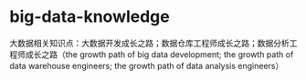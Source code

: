 # big-data-knowledge
大数据相关知识点：大数据开发成长之路；数据仓库工程师成长之路；数据分析工程师成长之路（the growth path of big data development; the growth path of data warehouse engineers; the growth path of data analysis engineers）
